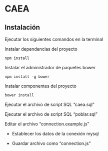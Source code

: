 CAEA
=============

Instalación
-----------

Ejecutar los siguientes comandos en la terminal

Instalar dependencias del proyecto
```
npm install
```
Instalar el administrador de paquetes bower

```
npm install -g bower
```

Instalar componentes del proyecto
```
bower install
```

Ejecutar el archivo de script SQL “caea.sql”

Ejecutar el archivo de script SQL “poblar.sql”


Editar el archivo “connection.example.js”

+ Establecer los datos de la conexión mysql

+ Guardar archivo como “connection.js”


